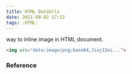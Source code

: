 ```yaml
---
title: HTML DataUrls
date: 2021-08-02 17:13
tags: :HTML:
---
```

way to inline image in HTML document.
``` html
<img src="data:image/png;base64,Jiaj12oi...">
```
### Reference
[^data urls]:  @5DLQU678#ZoteroLink
